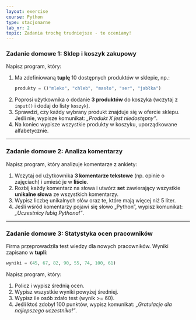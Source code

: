 ```yaml
---
layout: exercise
course: Python
type: stacjonarne
lab_nr: 2
topic: Zadania trochę trudniejsze - te oceniamy!
---
```

### Zadanie domowe 1: Sklep i koszyk zakupowy
Napisz program, który:  
1. Ma zdefiniowaną **tuplę** 10 dostępnych produktów w sklepie, np.:  
   ```python
   produkty = ()"mleko", "chleb", "masło", "ser", "jabłka")
   ```  
2. Poprosi użytkownika o dodanie **3 produktów** do koszyka (wczytaj z `input()` i dodaj do listy `koszyk`).  
3. Sprawdzi, czy każdy wybrany produkt znajduje się w ofercie sklepu. Jeśli nie, wypisze komunikat: *„Produkt X jest niedostępny”*.  
4. Na koniec wypisze wszystkie produkty w koszyku, uporządkowane alfabetycznie.

---

### Zadanie domowe 2: Analiza komentarzy
Napisz program, który analizuje komentarze z ankiety:  
1. Wczytaj od użytkownika **3 komentarze tekstowe** (np. opinie o zajęciach) i umieść je w **liście**.  
2. Rozbij każdy komentarz na słowa i utwórz **set** zawierający wszystkie **unikalne słowa** ze wszystkich komentarzy.  
3. Wypisz liczbę unikalnych słów oraz te, które mają więcej niż 5 liter.  
4. Jeśli wśród komentarzy pojawi się słowo „Python”, wypisz komunikat: *„Uczestnicy lubią Pythona!”*.

---

### Zadanie domowe 3: Statystyka ocen pracowników
Firma przeprowadziła test wiedzy dla nowych pracowników. Wyniki zapisano w **tupli**:  
```python
wyniki = (45, 67, 82, 90, 55, 74, 100, 61)
```  
Napisz program, który:  
1. Policz i wypisz średnią ocen.  
2. Wypisz wszystkie wyniki powyżej średniej.  
3. Wypisz ile osób zdało test (wynik >= 60).  
4. Jeśli ktoś zdobył 100 punktów, wypisz komunikat: *„Gratulacje dla najlepszego uczestnika!”*.
